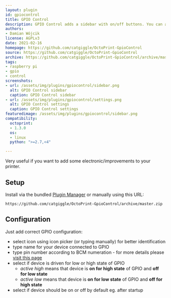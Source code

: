 ```yaml
---
layout: plugin
id: gpiocontrol
title: GPIO Control
description: GPIO Control adds a sidebar with on/off buttons. You can add as many buttons as you want that will control each device connected to your Raspberry Pi.
authors:
- Damian Wójcik
license: AGPLv3
date: 2021-02-16
homepage: https://github.com/catgiggle/OctoPrint-GpioControl
source: https://github.com/catgiggle/OctoPrint-GpioControl
archive: https://github.com/catgiggle/OctoPrint-GpioControl/archive/master.zip
tags:
- raspberry pi
- gpio
- control
screenshots:
- url: /assets/img/plugins/gpiocontrol/sidebar.png
  alt: GPIO Control sidebar
  caption: GPIO Control sidebar
- url: /assets/img/plugins/gpiocontrol/settings.png
  alt: GPIO Control settings
  caption: GPIO Control settings
featuredimage: /assets/img/plugins/gpiocontrol/sidebar.png
compatibility:
  octoprint:
  - 1.3.0
  os:
  - linux
  python: ">=2.7,<4"

---
```


Very useful if you want to add some electronic/improvements to your printer.

## Setup

Install via the bundled [Plugin Manager](https://docs.octoprint.org/en/master/bundledplugins/pluginmanager.html)
or manually using this URL:

    https://github.com/catgiggle/OctoPrint-GpioControl/archive/master.zip

## Configuration

Just add correct GPIO configuration:
- select icon using icon picker (or typing manually) for better identification
- type name for your device connected to GPIO
- type pin number according to BCM numeration - for more details please [visit this page](https://pinout.xyz/)
- select if device is driven for low or high state of GPIO
    - _active high_ means that device is **on for high state** of GPIO and **off for low state**
    - _active low_ means that device is **on for low state** of GPIO and **off for high state**
- select if device should be on or off by default eg. after startup
